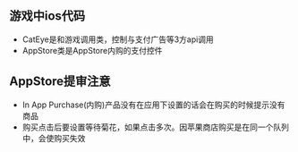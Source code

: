 ## 游戏中ios代码

- CatEye是和游戏调用类，控制与支付广告等3方api调用
- AppStore类是AppStore内购的支付控件


## AppStore提审注意

- In App Purchase(内购)产品没有在应用下设置的话会在购买的时候提示没有商品
- 购买点击后要设置等待菊花，如果点击多次。因苹果商店购买是在同一个队列中，会使购买失效
